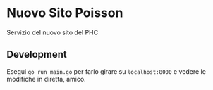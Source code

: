 # Nuovo Sito Poisson

Servizio del nuovo sito del PHC

## Development

Esegui `go run main.go` per farlo girare su `localhost:8000` e vedere le modifiche in diretta, amico.